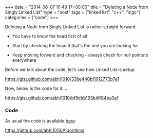 +++
date = "2014-06-07 10:49:17+00:00"
title = "Deleting a Node from Singly Linked List"
type = "post"
tags = ["linked list", "c++", "algo"]
categories = ["code"]
+++

Deleting a Node from Singly Linked List is rather straight forward.



	
  * You have to know the head first of all

	
  * Start by checking the head if that's the one you are looking for

	
  * Keep moving forward and checking - always check for null pointers everywhere


Before we talk about the code, let's see how Linked List is setup.
<!-- more -->

https://gist.github.com/abhi1010/33be440bf1012773b7e1

Now, below is the code for it....

https://gist.github.com/abhi1010/bf9dbb193b4ff84ba3af


### Code


As usual the code is available [here](https://github.com/abhi1010/Algorithms/blob/master/Algo_codes/Node.cpp):

https://github.com/abhi1010/Algorithms
